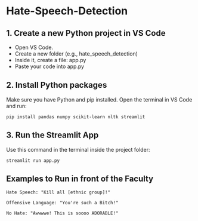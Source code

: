 # Hate-Speech-Detection

## 1. Create a new Python project in VS Code

- Open VS Code.
- Create a new folder (e.g., hate_speech_detection)
- Inside it, create a file: app.py
- Paste your code into app.py

## 2. Install Python packages
Make sure you have Python and pip installed. Open the terminal in VS Code and run:

```
pip install pandas numpy scikit-learn nltk streamlit
```

## 3. Run the Streamlit App
Use this command in the terminal inside the project folder:

```
streamlit run app.py
```

## Examples to Run in front of the Faculty
```
Hate Speech: "Kill all [ethnic group]!"
```
```
Offensive Language: "You're such a Bitch!"
```
```
No Hate: "Awwwwe! This is soooo ADORABLE!"
```

